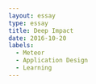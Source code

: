 ```yaml
---
layout: essay
type: essay
title: Deep Impact
date: 2016-10-20
labels:
  - Meteor
  - Application Design
  - Learning
---
```



